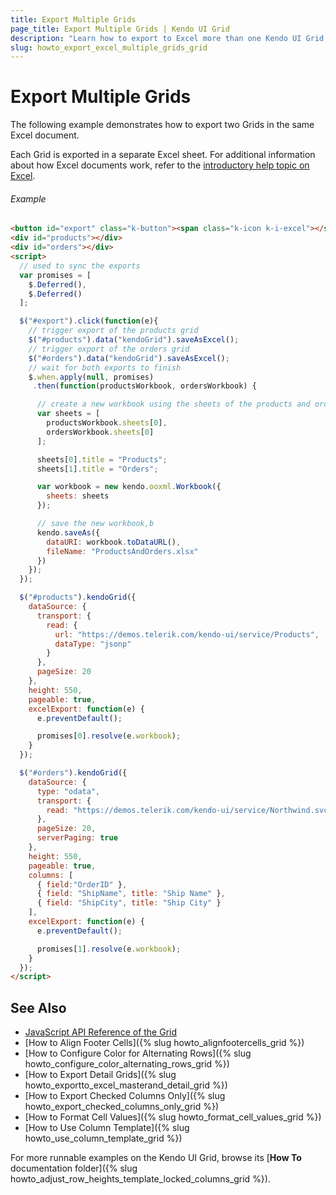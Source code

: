 ```yaml
---
title: Export Multiple Grids
page_title: Export Multiple Grids | Kendo UI Grid
description: "Learn how to export to Excel more than one Kendo UI Grid."
slug: howto_export_excel_multiple_grids_grid
---
```


# Export Multiple Grids

The following example demonstrates how to export two Grids in the same Excel document.

Each Grid is exported in a separate Excel sheet. For additional information about how Excel documents work, refer to the [introductory help topic on Excel](/framework/excel/introduction#create-excel-document).

###### Example

```html
<button id="export" class="k-button"><span class="k-icon k-i-excel"></span>Export to Excel</button>
<div id="products"></div>
<div id="orders"></div>
<script>
  // used to sync the exports
  var promises = [
    $.Deferred(),
    $.Deferred()
  ];

  $("#export").click(function(e){
    // trigger export of the products grid
    $("#products").data("kendoGrid").saveAsExcel();
    // trigger export of the orders grid
    $("#orders").data("kendoGrid").saveAsExcel();
    // wait for both exports to finish
    $.when.apply(null, promises)
     .then(function(productsWorkbook, ordersWorkbook) {

      // create a new workbook using the sheets of the products and orders workbooks
      var sheets = [
        productsWorkbook.sheets[0],
        ordersWorkbook.sheets[0]
      ];

      sheets[0].title = "Products";
      sheets[1].title = "Orders";

      var workbook = new kendo.ooxml.Workbook({
        sheets: sheets
      });

      // save the new workbook,b
      kendo.saveAs({
        dataURI: workbook.toDataURL(),
        fileName: "ProductsAndOrders.xlsx"
      })
    });
  });

  $("#products").kendoGrid({
    dataSource: {
      transport: {
        read: {
          url: "https://demos.telerik.com/kendo-ui/service/Products",
          dataType: "jsonp"
        }
      },
      pageSize: 20
    },
    height: 550,
    pageable: true,
    excelExport: function(e) {
      e.preventDefault();

      promises[0].resolve(e.workbook);
    }
  });

  $("#orders").kendoGrid({
    dataSource: {
      type: "odata",
      transport: {
        read: "https://demos.telerik.com/kendo-ui/service/Northwind.svc/Orders"
      },
      pageSize: 20,
      serverPaging: true
    },
    height: 550,
    pageable: true,
    columns: [
      { field:"OrderID" },
      { field: "ShipName", title: "Ship Name" },
      { field: "ShipCity", title: "Ship City" }
    ],
    excelExport: function(e) {
      e.preventDefault();

      promises[1].resolve(e.workbook);
    }
  });
</script>
```

## See Also

* [JavaScript API Reference of the Grid](/api/javascript/ui/grid#configuration-excel)
* [How to Align Footer Cells]({% slug howto_alignfootercells_grid %})
* [How to Configure Color for Alternating Rows]({% slug howto_configure_color_alternating_rows_grid %})
* [How to Export Detail Grids]({% slug howto_exportto_excel_masterand_detail_grid %})
* [How to Export Checked Columns Only]({% slug howto_export_checked_columns_only_grid %})
* [How to Format Cell Values]({% slug howto_format_cell_values_grid %})
* [How to Use Column Template]({% slug howto_use_column_template_grid %})

For more runnable examples on the Kendo UI Grid, browse its [**How To** documentation folder]({% slug howto_adjust_row_heights_template_locked_columns_grid %}).
